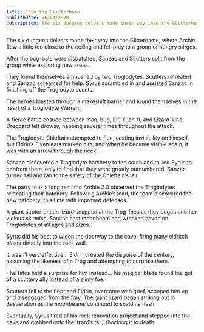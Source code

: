 ```yaml
---
title: Into the Glitterhame
publishDate: 06/04/2020
description: The six dungeon delvers made their way into the Glitterhame, where Archie flew a little too close to the ceiling and fell prey to a group of hungry stirges.
---
```


The six dungeon delvers made their way into the Glitterhame, where Archie flew a little too close to the ceiling and fell prey to a group of hungry stirges.

After the bug-bats were dispatched, Sanzac and Scutters split from the group while exploring new areas.

They found themselves ambushed by two Troglodytes. Scutters retreated and Sanzac screamed for help. Syrus scrambled in and assisted Sanzac in finishing off the Troglodyte scouts.

The heroes blasted through a makeshift barrier and found themselves in the heart of a Troglodyte Warren.

A fierce battle ensued between man, bug, Elf, Yuan-ti, and Lizard-kind. Dreggard felt drowsy, napping several times throughout the attack.

The Troglodyte Chieftain attempted to flee, casting invisibility on himself, but Eldrin’s Elven ears marked him, and when he became visible again, it was with an arrow through the neck.

Sanzac discovered a Troglodyte hatchery to the south and rallied Syrus to confront them, only to find that they were greatly outnumbered. Sanzac turned tail and ran to the safety of the Chieftain’s lair.

The party took a long rest and Archie 2.0 observed the Troglodytes relocating their hatchery. Following Archie’s lead, the team discovered the new hatchery, this time with improved defenses.

A giant subterranean lizard snapped at the Trog-foes as they began another vicious skirmish. Sanzac cast moonbeam and wreaked havoc on Troglodytes of all ages and sizes.

Syrus did his best to widen the doorway to the cave, firing many eldritch blasts directly into the rock wall.

It wasn’t very effective… Eldrin created the disguise of the century, assuming the likeness of a Trog and attempting to surprise them.

The fates held a surprise for him instead… his magical blade found the gut of a scuttery ally instead of a slimy foe.

Scutters fell to the floor and Eldrin, overcome with grief, scooped him up and disengaged from the fray. The giant lizard began striking out in desperation as the moonbeams continued to scald its flesh.

Eventually, Syrus tired of his rock renovation project and stepped into the cave and grabbed onto the lizard’s tail, shocking it to death.
